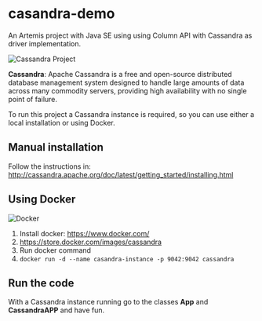 # casandra-demo

An Artemis project with Java SE using using Column API with Cassandra as driver implementation.

![Cassandra Project](http://www.jnosql.org/img/logos/cassandra.png)

**Cassandra**: Apache Cassandra is a free and open-source distributed database management system designed to handle large amounts of data across many commodity servers, providing high availability with no single point of failure.


To run this project a Cassandra instance is required, so you can use either a local installation or using Docker.

## Manual installation

Follow the instructions in: http://cassandra.apache.org/doc/latest/getting_started/installing.html

## Using Docker

![Docker](https://www.docker.com/sites/default/files/horizontal_large.png)


1. Install docker: https://www.docker.com/
1. https://store.docker.com/images/cassandra
1. Run docker command
1. `docker run -d --name casandra-instance -p 9042:9042 cassandra`

## Run the code

With a Cassandra instance running go to the classes **App** and **CassandraAPP** and have fun.
